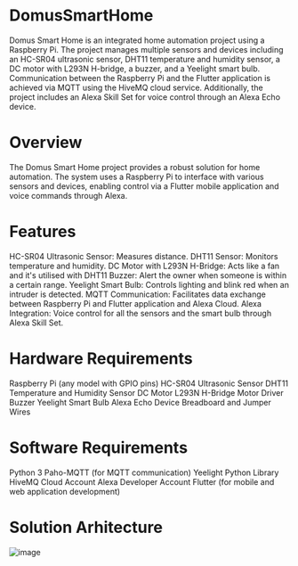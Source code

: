 # DomusSmartHome
Domus Smart Home is an integrated home automation project using a Raspberry Pi. The project manages multiple sensors and devices including an HC-SR04 ultrasonic sensor, DHT11 temperature and humidity sensor, a DC motor with L293N H-bridge, a buzzer, and a Yeelight smart bulb. Communication between the Raspberry Pi and the Flutter application is achieved via MQTT using the HiveMQ cloud service. Additionally, the project includes an Alexa Skill Set for voice control through an Alexa Echo device.

# Overview
The Domus Smart Home project provides a robust solution for home automation. The system uses a Raspberry Pi to interface with various sensors and devices, enabling control via a Flutter mobile application and voice commands through Alexa.

# Features
HC-SR04 Ultrasonic Sensor: Measures distance.
DHT11 Sensor: Monitors temperature and humidity.
DC Motor with L293N H-Bridge: Acts like a fan and it's utilised with DHT11
Buzzer: Alert the owner when someone is within a certain range.
Yeelight Smart Bulb: Controls lighting and blink red when an intruder is detected.
MQTT Communication: Facilitates data exchange between Raspberry Pi and Flutter application and Alexa Cloud.
Alexa Integration: Voice control for all the sensors and the smart bulb through Alexa Skill Set.

# Hardware Requirements
Raspberry Pi (any model with GPIO pins)
HC-SR04 Ultrasonic Sensor
DHT11 Temperature and Humidity Sensor
DC Motor
L293N H-Bridge Motor Driver
Buzzer
Yeelight Smart Bulb
Alexa Echo Device
Breadboard and Jumper Wires

# Software Requirements
Python 3
Paho-MQTT (for MQTT communication)
Yeelight Python Library
HiveMQ Cloud Account
Alexa Developer Account
Flutter (for mobile and web application development)

# Solution Arhitecture

![image](https://github.com/user-attachments/assets/13e7037d-312f-45db-aa27-f7895387043c)



